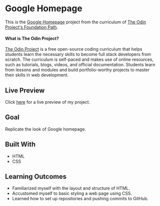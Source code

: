 # Google Homepage

This is the [Google Homepage](https://www.theodinproject.com/courses/foundations/lessons/html-css) project from the curriculum of [The Odin Project's Foundation Path](https://www.theodinproject.com/paths/foundations/courses/foundations).

#### What is The Odin Project?

[The Odin Project](https://www.theodinproject.com/about) is a free open-source coding curriculum that helps students learn the necessary skills to become full stack developers from scratch. The curriculum is self-paced and makes use of online resources, such as tutorials, blogs, videos, and official documentation. Students learn from lessons and modules and build portfolio-worthy projects to master their skills in web development.

## Live Preview

Click [here](https://cineonizer.github.io/google-homepage/) for a live preview of my project.

## Goal

Replicate the look of Google homepage.

## Built With

* HTML
* CSS

## Learning Outcomes

* Familiarized myself with the layout and structure of HTML.
* Accustomed myself to basic styling a web page using CSS.
* Learned how to set up repositories and pushing commits to GitHub.
